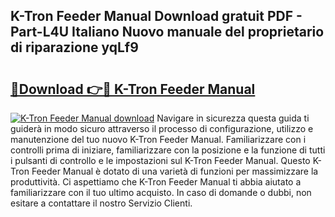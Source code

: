 ## K-Tron Feeder Manual Download gratuit PDF - Part-L4U Italiano Nuovo manuale del proprietario di riparazione yqLf9

# <h2><a href="http://dfg1zh.blite.top/?on=K-Tron+Feeder+Manual">🔗Download 👉🔴 K-Tron Feeder Manual</a></h2>

[![K-Tron Feeder Manual download](https://i.imgur.com/lujVjoI.png)](http://dfg1zh.blite.top/?on=K-Tron+Feeder+Manual)
Navigare in sicurezza questa guida ti guiderà in modo sicuro attraverso il processo di configurazione, utilizzo e manutenzione del tuo nuovo K-Tron Feeder Manual. Familiarizzare con i controlli prima di iniziare, familiarizzare con la posizione e la funzione di tutti i pulsanti di controllo e le impostazioni sul K-Tron Feeder Manual. Questo K-Tron Feeder Manual è dotato di una varietà di funzioni per massimizzare la produttività. Ci aspettiamo che K-Tron Feeder Manual ti abbia aiutato a familiarizzare con il tuo ultimo acquisto. In caso di domande o dubbi, non esitare a contattare il nostro Servizio Clienti.

